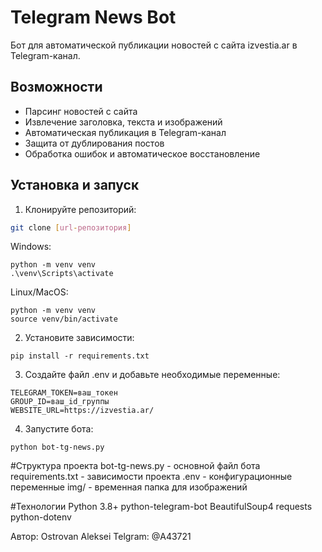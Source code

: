 # Telegram News Bot

Бот для автоматической публикации новостей с сайта izvestia.ar в Telegram-канал.

## Возможности
- Парсинг новостей с сайта
- Извлечение заголовка, текста и изображений
- Автоматическая публикация в Telegram-канал
- Защита от дублирования постов
- Обработка ошибок и автоматическое восстановление

## Установка и запуск

1. Клонируйте репозиторий:
```bash
git clone [url-репозитория]
```
Windows:
```
python -m venv venv
.\venv\Scripts\activate
```
Linux/MacOS:
```
python -m venv venv
source venv/bin/activate
```
2. Установите зависимости:
```
pip install -r requirements.txt

```
3. Создайте файл .env и добавьте необходимые переменные:
```
TELEGRAM_TOKEN=ваш_токен
GROUP_ID=ваш_id_группы
WEBSITE_URL=https://izvestia.ar/
```
4. Запустите бота:
```
python bot-tg-news.py
```
#Cтруктура проекта
bot-tg-news.py - основной файл бота
requirements.txt - зависимости проекта
.env - конфигурационные переменные
img/ - временная папка для изображений

#Технологии
Python 3.8+
python-telegram-bot
BeautifulSoup4
requests
python-dotenv

Автор: Ostrovan Aleksei 
Telgram: @A43721
